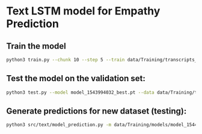 # Text LSTM model for Empathy Prediction

## Train the model 
```bash
python3 train.py --chunk 10 --step 5 --train data/Training/transcripts_with_scores_difference/ --embeddings data/glove.840B.300d.filtered.word2vec --groundtruth data/Training/Annotations/
```

## Test the model on the validation set:

```bash
python3 test.py --model model_1543994032_best.pt --data data/Training/transcripts_with_scores/ --output data/Training/model_predictions/ --groundtruth data/Training/Annotations/ --embeddings data/glove.840B.300d.filtered.word2vec
```

## Generate predictions for new dataset (testing):
```bash
python3 src/text/model_prediction.py -m data/Training/models/model_1544087790_Story_1_4850.pt --data data/Testing/transcripts_with_scores/ --output data/Testing/tmp_predictions/
```

